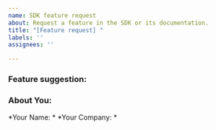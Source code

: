 ```yaml
---
name: SDK feature request
about: Request a feature in the SDK or its documentation.
title: "[Feature request] "
labels: ''
assignees: ''

---
```


### Feature suggestion:

### About You:
*Your Name: *
*Your Company: *
